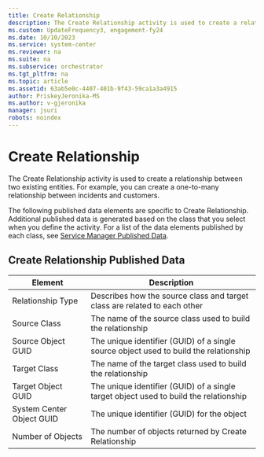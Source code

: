 ```yaml
---
title: Create Relationship
description: The Create Relationship activity is used to create a relationship between two existing entities.
ms.custom: UpdateFrequency3, engagement-fy24
ms.date: 10/10/2023
ms.service: system-center
ms.reviewer: na
ms.suite: na
ms.subservice: orchestrator
ms.tgt_pltfrm: na
ms.topic: article
ms.assetid: 63ab5e0c-4407-401b-9f43-59ca1a3a4915
author: PriskeyJeronika-MS
ms.author: v-gjeronika
manager: jsuri
robots: noindex
---
```

# Create Relationship



The Create Relationship activity is used to create a relationship between two existing entities. For example, you can create a one-to-many relationship between incidents and customers.

The following published data elements are specific to Create Relationship. Additional published data is generated based on the class that you select when you define the activity. For a list of the data elements published by each class, see [Service Manager Published Data](service-manager-published-data.md).

## Create Relationship Published Data

| Element   | Description   |
|---------------------------|---------------------------------------------------------------------------------------|
| Relationship Type   | Describes how the source class and target class are related to each other   |
| Source Class   | The name of the source class used to build the relationship   |
| Source Object GUID   | The unique identifier (GUID) of a single source object used to build the relationship |
| Target Class   | The name of the target class used to build the relationship   |
| Target Object GUID   | The unique identifier (GUID) of a single target object used to build the relationship |
| System Center Object GUID | The unique identifier (GUID) for the object   |
| Number of Objects   | The number of objects returned by Create Relationship   |
